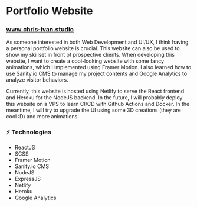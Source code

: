 <h1>Portfolio Website</h1>
<a href="https://chris-ivan.studio"><h3>www.chris-ivan.studio</h3></a>

As someone interested in both Web Development and UI/UX, I think having a personal portfolio website is crucial. This website can also be used to show my skillset in front of prospective clients. When developing this website, I want to create a cool-looking website with some fancy animations, which I implemented using Framer Motion. I also learned how to use Sanity.io CMS to manage my project contents and Google Analytics to analyze visitor behaviors.

Currently, this website is hosted using Netlify to serve the React frontend and Heroku for the NodeJS backend. In the future, I will probably deploy this website on a VPS to learn CI/CD with Github Actions and Docker. In the meantime, I will try to upgrade the UI using some 3D creations (they are cool :D) and more animations.  
  
<h3>⚡ Technologies</h3>
<ul>
  <li>ReactJS</li>
  <li>SCSS</li>
  <li>Framer Motion</li>
  <li>Sanity.io CMS</li>
  <li>NodeJS</li>
  <li>ExpressJS</li>
  <li>Netlify</li>
  <li>Heroku</li>
  <li>Google Analytics</li>
</ul>
